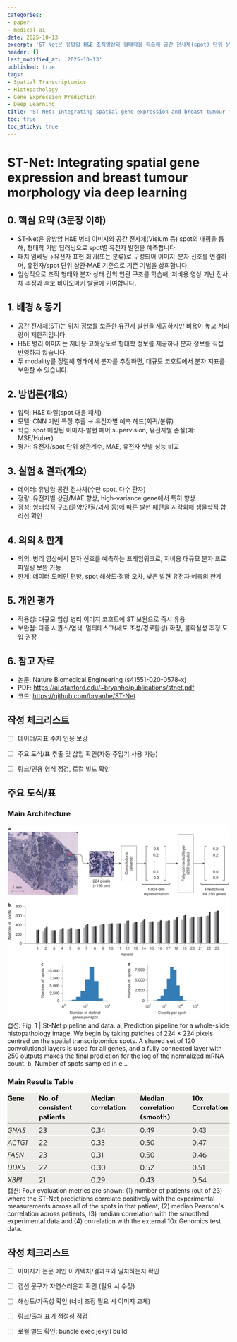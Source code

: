 ```yaml
---
categories:
- paper
- medical-ai
date: 2025-10-13
excerpt: 'ST-Net은 유방암 H&E 조직영상의 형태학을 학습해 공간 전사체(spot) 단위 유전자 발현을 예측, 형태-분자 정보 융합 가능성을 보여줍니다.'
header: {}
last_modified_at: '2025-10-13'
published: true
tags:
- Spatial Transcriptomics
- Histopathology
- Gene Expression Prediction
- Deep Learning
title: 'ST-Net: Integrating spatial gene expression and breast tumour morphology via deep learning'
toc: true
toc_sticky: true
---
```

# ST-Net: Integrating spatial gene expression and breast tumour morphology via deep learning

## 0. 핵심 요약 (3문장 이하)
- ST-Net은 유방암 H&E 병리 이미지와 공간 전사체(Visium 등) spot의 매핑을 통해, 형태학 기반 딥러닝으로 spot별 유전자 발현을 예측합니다.
- 패치 임베딩→유전자 표현 회귀(또는 분류)로 구성되어 이미지-분자 신호를 연결하며, 유전자/spot 단위 상관·MAE 기준으로 기존 기법을 상회합니다.
- 임상적으로 조직 형태와 분자 상태 간의 연관 구조를 학습해, 저비용 영상 기반 전사체 추정과 후보 바이오마커 발굴에 기여합니다.

## 1. 배경 & 동기
- 공간 전사체(ST)는 위치 정보를 보존한 유전자 발현을 제공하지만 비용이 높고 처리량이 제한적입니다.
- H&E 병리 이미지는 저비용·고해상도로 형태학 정보를 제공하나 분자 정보를 직접 반영하지 않습니다.
- 두 modality를 정렬해 형태에서 분자를 추정하면, 대규모 코호트에서 분자 지표를 보완할 수 있습니다.

## 2. 방법론(개요)
- 입력: H&E 타일(spot 대응 패치)
- 모델: CNN 기반 특징 추출 → 유전자별 예측 헤드(회귀/분류)
- 학습: spot 매칭된 이미지-발현 페어 supervision, 유전자별 손실(예: MSE/Huber)
- 평가: 유전자/spot 단위 상관계수, MAE, 유전자 셋별 성능 비교

## 3. 실험 & 결과(개요)
- 데이터: 유방암 공간 전사체(수만 spot, 다수 환자)
- 정량: 유전자별 상관/MAE 향상, high-variance gene에서 특히 향상
- 정성: 형태학적 구조(종양/간질/괴사 등)에 따른 발현 패턴을 시각화해 생물학적 합리성 확인

## 4. 의의 & 한계
- 의의: 병리 영상에서 분자 신호를 예측하는 프레임워크로, 저비용 대규모 분자 프로파일링 보완 가능
- 한계: 데이터 도메인 편향, spot 해상도·정합 오차, 낮은 발현 유전자 예측의 한계

## 5. 개인 평가
- 적용성: 대규모 임상 병리 이미지 코호트에 ST 보완으로 즉시 유용
- 보완점: 다중 시퀀스/염색, 멀티태스크(세포 조성/경로활성) 확장, 불확실성 추정 도입 권장

## 6. 참고 자료
- 논문: Nature Biomedical Engineering (s41551-020-0578-x)
- PDF: https://ai.stanford.edu/~bryanhe/publications/stnet.pdf
- 코드: https://github.com/bryanhe/ST-Net

## 작성 체크리스트
- [ ] 데이터/지표 수치 인용 보강
- [ ] 주요 도식/표 추출 및 삽입 확인(자동 주입기 사용 가능)
- [ ] 링크/인용 형식 점검, 로컬 빌드 확인


## 주요 도식/표

### Main Architecture
![Architecture](/assets/images/paper/ST-Net_Integrating_spatial_gene_expression_and_breast_tumour_morphology_via_DL/fig_12.png)
캡션: Fig. 1 | St-Net pipeline and data. a, Prediction pipeline for a whole-slide histopathology image. We begin by taking patches of 224 × 224 pixels centred on the spatial transcriptomics spots. A shared set of 120 convolutional layers is used for all genes, and a fully connected layer with 250 outputs makes the final prediction for the log of the normalized mRNA count. b, Number of spots sampled in e…

### Main Results Table
![Results](/assets/images/paper/ST-Net_Integrating_spatial_gene_expression_and_breast_tumour_morphology_via_DL/table_01.png)
캡션: Four evaluation metrics are shown: (1) number of patients (out of 23) where the ST-Net predictions correlate positively with the experimental measurements across all of the spots in that patient, (2) median Pearson's correlation across patients, (3) median correlation with the smoothed experimental data and (4) correlation with the external 10x Genomics test data.

## 작성 체크리스트

- [ ] 이미지가 논문 메인 아키텍처/결과표와 일치하는지 확인
- [ ] 캡션 문구가 자연스러운지 확인 (필요 시 수정)
- [ ] 해상도/가독성 확인 (너비 조정 필요 시 이미지 교체)
- [ ] 링크/출처 표기 적절성 점검
- [ ] 로컬 빌드 확인: bundle exec jekyll build

